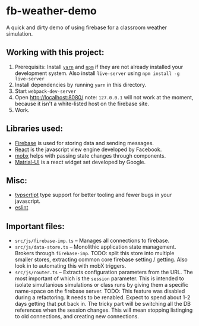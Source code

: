 # fb-weather-demo

A quick and dirty demo of using firebase for a classroom weather simulation.


## Working with this project:

1. Prerequisits: Install [`yarn`](https://yarnpkg.com/en/) and [`npm`](https://www.npmjs.com/)
if they are not already installed  your development system.  Also install `live-server` using `npm install -g live-server`
2. Install dependencies by running `yarn` in this directory.
3. Start `webpack-dev-server`
4. Open [http://localhost:8080/](http://localhost:8080/) note: `127.0.0.1` will not work at the moment, because it isn't a white-listed host on the firebase site.
5. Work.

## Libraries used:
* [Firebase](https://firebase.google.com/) is used for storing data and sending messages.
* [React](https://facebook.github.io/react/) is the javascript view engine developed by Facebook.
* [mobx](https://github.com/mobxjs/mobx) helps with passing state changes through components.
* [Matrial-UI](www.material-ui.com) is a react widget set developed by Google.

## Misc:
* [typscrtipt](https://www.typescriptlang.org/) type support for better tooling and fewer bugs in your javascript.
* [eslint](http://eslint.org/)

## Important files:
* `src/js/firebase-imp.ts` – Manages all connections to firebase.
* `src/js/data-store.ts` – Monolithic application state management. Brokers through `firebase-imp`. TODO: split this store into multiple smaller stores, extracting common core firebase setting / getting. Also look in to automating this with mobX triggers.
* `src/js/router.ts` – Extracts configuration parameters from the URL.  The most important of which is the `session` parameter. This is intended to isolate simultanious simulations or class runs by giving them a specific name-space on the firebase server. TODO: This feature was disabled during a refactoring. It needs to be renabled. Expect to spend about 1-2 days getting that put back in. The tricky part will be switching all the DB references when the session changes. This will mean stopping listinging to old connections, and creating new connections.